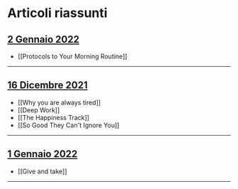 # Articoli riassunti
## [2 Gennaio 2022](2022-01-02)
- [[Protocols to Your Morning Routine]]

---
## [16 Dicembre 2021](2021-12-16)
- [[Why you are always tired]]
- [[Deep Work]]
- [[The Happiness Track]]
- [[So Good They Can't Ignore You]]

---
## [1 Gennaio 2022](2022-01-01)
- [[Give and take]]

---
